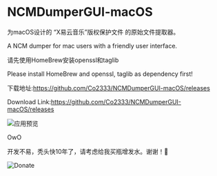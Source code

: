 # NCMDumperGUI-macOS



为macOS设计的 “X易云音乐”版权保护文件 的原始文件提取器。

A NCM dumper for mac users with a friendly user interface.


请先使用HomeBrew安装openssl和taglib

Please install HomeBrew and openssl, taglib as dependency first!



下载地址:https://github.com/Co2333/NCMDumperGUI-macOS/releases

Download Link:https://github.com/Co2333/NCMDumperGUI-macOS/releases

![应用预览](https://github.com/Co2333/NCMDumperGUI-macOS/blob/master/Preview.png)




OwO



开发不易，秃头快10年了，请考虑给我买瓶增发水。谢谢！🙏

![Donate](https://github.com/Co2333/NCMDumperGUI-macOS/blob/master/0.jpeg)
